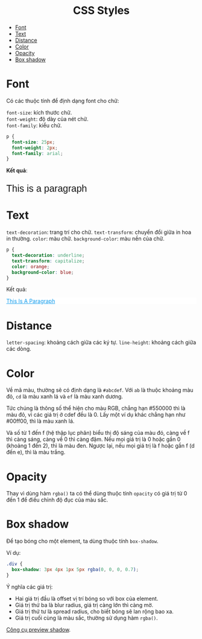 <link rel='stylesheet' href='../../main.css'>

<div class="title"> 
    <center><h1 class="bigtitle">CSS Styles</h1></center>
</div>

- [Font](#font)
- [Text](#text)
- [Distance](#distance)
- [Color](#color)
- [Opacity](#opacity)
- [Box shadow](#box-shadow)

# Font

Có các thuộc tính để định dạng font cho chữ:

`font-size`: kích thước chữ.\
`font-weight`: độ dày của nét chữ.\
`font-family`: kiểu chữ.

```css
p {
  font-size: 25px;
  font-weight: 2px;
  font-family: arial;
}
```

**Kết quả**:

<p style="font-size: 25px; font-weight: 1px; font-family: arial">
This is a paragraph
</p>

# Text

`text-decoration`: trang trí cho chữ.
`text-transform`: chuyển đổi giữa in hoa in thường.
`color`: màu chữ.
`background-color`: màu nền của chữ.

```css
p {
  text-decoration: underline;
  text-transform: capitalize;
  color: orange;
  background-color: blue;
}
```

Kết quả:

<p style="text-decoration: underline;
  text-transform: capitalize;
  color: #0c9aec;
  background-color: white;">
This is a paragraph
</p>

# Distance

`letter-spacing`: khoảng cách giữa các ký tự.
`line-height`: khoảng cách giữa các dòng.

# Color

Về mã màu, thường sẽ có định dạng là `#abcdef`. Với `ab` là thuộc khoảng màu đỏ, `cd` là màu xanh lá và `ef` là màu xanh dương.

Tức chúng là thông số thể hiện cho màu RGB, chẳng hạn #550000 thì là màu đỏ, vì các giá trị ở cdef đều là 0. Lấy một ví dụ khác chẳng hạn như #00ff00, thì là màu xanh lá.

Và số từ 1 đến f (hệ thập lục phân) biểu thị độ sáng của màu đó, càng về f thì càng sáng, càng về 0 thì càng đậm. Nếu mọi giá trị là 0 hoặc gần 0 (khoảng 1 đến 2), thì là màu đen. Ngược lại, nếu mọi giá trị là f hoặc gần f (d đến e), thì là màu trắng.

# Opacity

Thay vì dùng hàm `rgba()` ta có thể dùng thuộc tính `opacity` có giá trị từ 0 đến 1 để điều chỉnh độ đục của màu sắc.

# Box shadow

Để tạo bóng cho một element, ta dùng thuộc tính `box-shadow`.

Ví dụ:

```css
.div {
  box-shadow: 3px 4px 1px 5px rgba(0, 0, 0, 0.7);
}
```

Ý nghĩa các giá trị:

- Hai giá trị đầu là offset vị trí bóng so với box của element.
- Giá trị thứ ba là blur radius, giá trị càng lớn thì càng mờ.
- Giá trị thứ tư là spread radius, cho biết bóng sẽ lan rộng bao xa.
- Giá trị cuối cùng là màu sắc, thường sử dụng hàm `rgba()`.

[Công cụ preview shadow](https://www.cssmatic.com/box-shadow).
